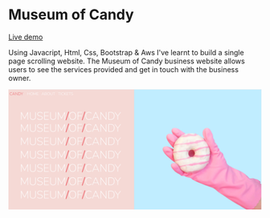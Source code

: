 # Museum of Candy

[Live demo](http://museum-of-candy-bootstrap.s3-website.eu-west-2.amazonaws.com/)

Using Javacript, Html, Css, Bootstrap & Aws I've learnt to build a single page scrolling website. The Museum of Candy business website allows users to see the services provided and get in touch with the business owner.

![This is an image](https://github.com/Gonzalo6282/museum-of-candy-bootstrap/blob/main/candy.png)
